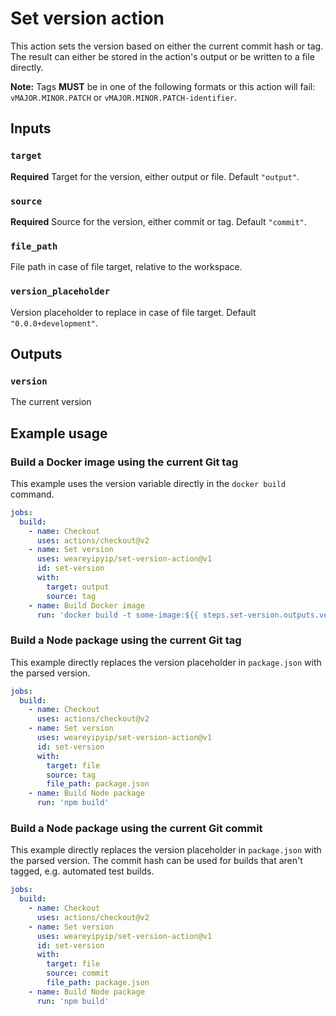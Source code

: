 # Set version action

This action sets the version based on either the current commit hash or tag.
The result can either be stored in the action's output or be written to a file directly.

**Note:** Tags **MUST** be in one of the following formats or this action will fail: `vMAJOR.MINOR.PATCH` or `vMAJOR.MINOR.PATCH-identifier`.

## Inputs

### `target`

**Required** Target for the version, either output or file. Default `"output"`.

### `source`

**Required** Source for the version, either commit or tag. Default `"commit"`.

### `file_path`

File path in case of file target, relative to the workspace.

### `version_placeholder`

Version placeholder to replace in case of file target. Default `"0.0.0+development"`.

## Outputs

### `version`

The current version

## Example usage

### Build a Docker image using the current Git tag

This example uses the version variable directly in the `docker build` command.

```yaml
jobs:
  build:
    - name: Checkout
      uses: actions/checkout@v2
    - name: Set version
      uses: weareyipyip/set-version-action@v1
      id: set-version
      with:
        target: output
        source: tag
    - name: Build Docker image
      run: 'docker build -t some-image:${{ steps.set-version.outputs.version }}'
```

### Build a Node package using the current Git tag

This example directly replaces the version placeholder in `package.json` with the parsed version.

```yaml
jobs:
  build:
    - name: Checkout
      uses: actions/checkout@v2
    - name: Set version
      uses: weareyipyip/set-version-action@v1
      id: set-version
      with:
        target: file
        source: tag
        file_path: package.json
    - name: Build Node package
      run: 'npm build'
```

### Build a Node package using the current Git commit

This example directly replaces the version placeholder in `package.json` with the parsed version.
The commit hash can be used for builds that aren't tagged, e.g. automated test builds.

```yaml
jobs:
  build:
    - name: Checkout
      uses: actions/checkout@v2
    - name: Set version
      uses: weareyipyip/set-version-action@v1
      id: set-version
      with:
        target: file
        source: commit
        file_path: package.json
    - name: Build Node package
      run: 'npm build'
```
